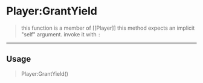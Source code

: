 # Player:GrantYield
> this function is a member of [[Player]]
> this method expects an implicit "self" argument. invoke it with `:`
-----
## Usage
> Player:GrantYield()
